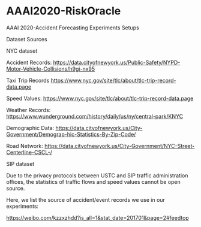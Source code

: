 # AAAI2020-RiskOracle  

AAAI 2020-Accident Forecasting Experiments Setups  

Dataset Sources  

NYC dataset  

Accident Records: https://data.cityofnewyork.us/Public-Safety/NYPD-Motor-Vehicle-Collisions/h9gi-nx95  

Taxi Trip Records https://www.nyc.gov/site/tlc/about/tlc-trip-record-data.page  

Speed Values: https://www.nyc.gov/site/tlc/about/tlc-trip-record-data.page  

Weather Records: https://www.wunderground.com/history/daily/us/ny/central-park/KNYC  

Demographic Data: https://data.cityofnewyork.us/City-Government/Demograp-hic-Statistics-By-Zip-Code/  

Road Network: https://data.cityofnewyork.us/City-Government/NYC-Street-Centerline-CSCL-/  



SIP dataset  

Due to the privacy protocols between USTC and SIP traffic administration offices, the statistics of traffic flows and speed values cannot be open source.   


Here, we list the source of accident/event records we use in our experiments:  

https://weibo.com/kzzxzhdd?is_all=1&stat_date=201701&page=2#feedtop
